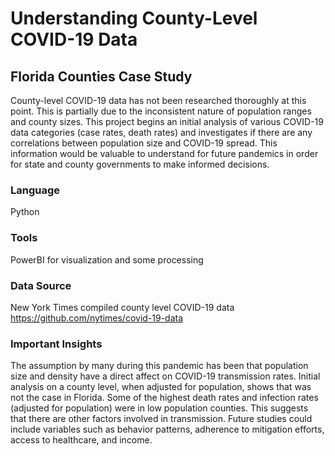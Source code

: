 # Understanding County-Level COVID-19 Data
## Florida Counties Case Study

County-level COVID-19 data has not been researched thoroughly at this point. This is partially due to the inconsistent nature of population ranges and county sizes. This project begins an initial analysis of various COVID-19 data categories (case rates, death rates) and investigates if there are any correlations between population size and COVID-19 spread. This information would be valuable to understand for future pandemics in order for state and county governments to make informed decisions.

### Language
Python

### Tools
PowerBI for visualization and some processing

### Data Source
New York Times compiled county level COVID-19 data
https://github.com/nytimes/covid-19-data

### Important Insights
The assumption by many during this pandemic has been that population size and density have a direct affect on COVID-19 transmission rates. Initial analysis on a county level, when adjusted for population, shows that was not the case in Florida. Some of the highest death rates and infection rates (adjusted for population) were in low population counties. This suggests that there are other factors involved in transmission. Future studies could include variables such as behavior patterns, adherence to mitigation efforts, access to healthcare, and income.
